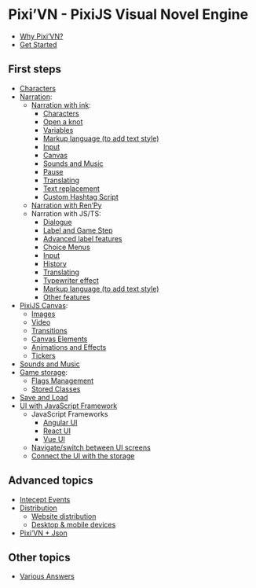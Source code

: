 # Pixi’VN - PixiJS Visual Novel Engine

* [Why Pixi’VN?](why)
* [Get Started](getting-started)

## First steps

* [Characters](character)
* [Narration](narration):
  * [Narration with ink](ink):
    * [Characters](ink-character)
    * [Open a knot](ink-label)
    * [Variables](ink-variables)
    * [Markup language (to add text style)](ink-markup)
    * [Input](ink-input)
    * [Canvas](ink-canvas)
    * [Sounds and Music](ink-sound)
    * [Pause](ink-pause)
    * [Translating](ink-translate)
    * [Text replacement](ink-replacement)
    * [Custom Hashtag Script](ink-hashtag)
  * [Narration with Ren’Py](renpy)
  * Narration with JS/TS:
    * [Dialogue](dialogue)
    * [Label and Game Step](labels)
    * [Advanced label features](labels-advanced)
    * [Choice Menus](choices)
    * [Input](input)
    * [History](history)
    * [Translating](translate)
    * [Typewriter effect](typewriter)
    * [Markup language (to add text style)](markdown)
    * [Other features](other-narrative-features)
* [PixiJS Canvas](canvas):
  * [Images](images)
  * [Video](videos)
  * [Transitions](transition)
  * [Canvas Elements](canvas-elements)
  * [Animations and Effects](animations-effects)
  * [Tickers](tickers)
* [Sounds and Music](sound)
* [Game storage](storage):
  * [Flags Management](flags)
  * [Stored Classes](stored-classes)
* [Save and Load](save)
* [UI with JavaScript Framework](interface)
  * JavaScript Frameworks
    * [Angular UI](interface-angular)
    * [React UI](interface-react)
    * [Vue UI](interface-vue)
  * [Navigate/switch between UI screens](interface-navigate)
  * [Connect the UI with the storage](interface-connect-storage)

## Advanced topics

* [Intecept Events](intercept-events)
* [Distribution](distribution)
  * [Website distribution](distribution-website)
  * [Desktop & mobile devices](distribution-desktop-mobile)
* [Pixi’VN + Json](pixi-vn-json)

## Other topics

* [Various Answers](various-answers)
